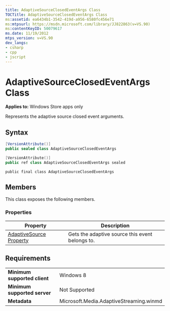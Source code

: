 ```yaml
---
title: AdaptiveSourceClosedEventArgs Class
TOCTitle: AdaptiveSourceClosedEventArgs Class
ms:assetid: ea6434b1-3542-419d-a956-6580fc456e71
ms:mtpsurl: https://msdn.microsoft.com/library/JJ822863(v=VS.90)
ms:contentKeyID: 50079617
ms.date: 11/19/2012
mtps_version: v=VS.90
dev_langs:
- csharp
- cpp
- jscript
---
```


# AdaptiveSourceClosedEventArgs Class

**Applies to:** Windows Store apps only

Represents the adaptive source closed event arguments.

## Syntax

```csharp
[VersionAttribute()]
public sealed class AdaptiveSourceClosedEventArgs
```

```cpp
[VersionAttribute()]
public ref class AdaptiveSourceClosedEventArgs sealed
```

```jscript
public final class AdaptiveSourceClosedEventArgs
```

## Members

This class exposes the following members.

### Properties

|Property|Description|
|--- |--- |
|[AdaptiveSource Property](adaptivesourceclosedeventarg-adaptivesource-property.md)|Gets the adaptive source this event belongs to.|


## Requirements

|||
|--- |--- |
|**Minimum supported client**|Windows 8|
|**Minimum supported server**|Not Supported|
|**Metadata**|Microsoft.Media.AdaptiveStreaming.winmd|


